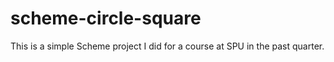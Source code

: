 # scheme-circle-square
This is a simple Scheme project I did for a course at SPU in the past quarter.
